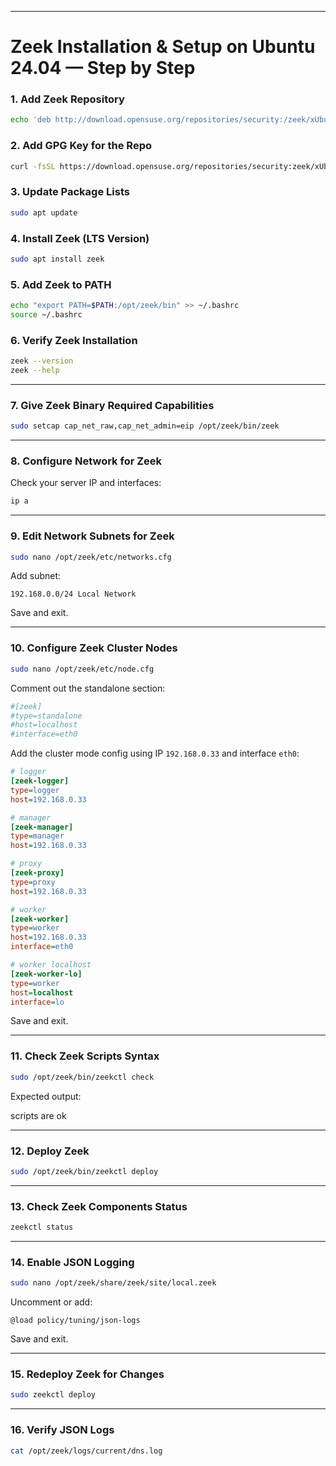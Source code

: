 
---

# Zeek Installation & Setup on Ubuntu 24.04 — Step by Step

### 1. Add Zeek Repository

```bash
echo 'deb http://download.opensuse.org/repositories/security:/zeek/xUbuntu_24.04/ /' | sudo tee /etc/apt/sources.list.d/security:zeek.list
```

### 2. Add GPG Key for the Repo

```bash
curl -fsSL https://download.opensuse.org/repositories/security:zeek/xUbuntu_24.04/Release.key | gpg --dearmor | sudo tee /etc/apt/trusted.gpg.d/security_zeek.gpg > /dev/null
```

### 3. Update Package Lists

```bash
sudo apt update
```

### 4. Install Zeek (LTS Version)

```bash
sudo apt install zeek
```

### 5. Add Zeek to PATH

```bash
echo "export PATH=$PATH:/opt/zeek/bin" >> ~/.bashrc
source ~/.bashrc
```

### 6. Verify Zeek Installation

```bash
zeek --version
zeek --help
```

---

### 7. Give Zeek Binary Required Capabilities

```bash
sudo setcap cap_net_raw,cap_net_admin=eip /opt/zeek/bin/zeek
```

---

### 8. Configure Network for Zeek

Check your server IP and interfaces:

```bash
ip a
```

---

### 9. Edit Network Subnets for Zeek

```bash
sudo nano /opt/zeek/etc/networks.cfg
```

Add subnet:

```
192.168.0.0/24 Local Network
```

Save and exit.

---

### 10. Configure Zeek Cluster Nodes

```bash
sudo nano /opt/zeek/etc/node.cfg
```

Comment out the standalone section:

```ini
#[zeek]
#type=standalone
#host=localhost
#interface=eth0
```

Add the cluster mode config using IP `192.168.0.33` and interface `eth0`:

```ini
# logger
[zeek-logger]
type=logger
host=192.168.0.33

# manager
[zeek-manager]
type=manager
host=192.168.0.33

# proxy
[zeek-proxy]
type=proxy
host=192.168.0.33

# worker
[zeek-worker]
type=worker
host=192.168.0.33
interface=eth0

# worker localhost
[zeek-worker-lo]
type=worker
host=localhost
interface=lo
```

Save and exit.

---

### 11. Check Zeek Scripts Syntax

```bash
sudo /opt/zeek/bin/zeekctl check
```

Expected output:

scripts are ok


---

### 12. Deploy Zeek

```bash
sudo /opt/zeek/bin/zeekctl deploy
```

---

### 13. Check Zeek Components Status

```bash
zeekctl status
```

---

### 14. Enable JSON Logging

```bash
sudo nano /opt/zeek/share/zeek/site/local.zeek
```

Uncomment or add:

```zeek
@load policy/tuning/json-logs
```

Save and exit.

---

### 15. Redeploy Zeek for Changes

```bash
sudo zeekctl deploy
```

---

### 16. Verify JSON Logs

```bash
cat /opt/zeek/logs/current/dns.log
```
